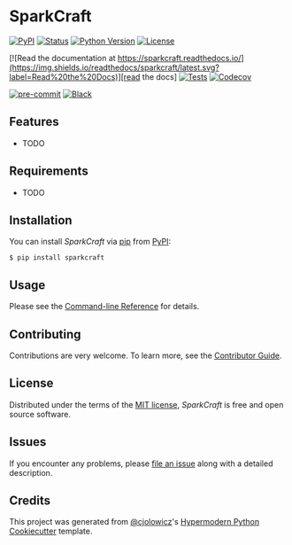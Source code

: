 # SparkCraft

[![PyPI](https://img.shields.io/pypi/v/sparkcraft.svg)][pypi_]
[![Status](https://img.shields.io/pypi/status/sparkcraft.svg)][status]
[![Python Version](https://img.shields.io/pypi/pyversions/sparkcraft)][python version]
[![License](https://img.shields.io/pypi/l/sparkcraft)][license]

[![Read the documentation at https://sparkcraft.readthedocs.io/](https://img.shields.io/readthedocs/sparkcraft/latest.svg?label=Read%20the%20Docs)][read the docs]
[![Tests](https://github.com/MichaelisTrofficus/sparkcraft/workflows/Tests/badge.svg)][tests]
[![Codecov](https://codecov.io/gh/MichaelisTrofficus/sparkcraft/branch/main/graph/badge.svg)][codecov]

[![pre-commit](https://img.shields.io/badge/pre--commit-enabled-brightgreen?logo=pre-commit&logoColor=white)][pre-commit]
[![Black](https://img.shields.io/badge/code%20style-black-000000.svg)][black]

[pypi_]: https://pypi.org/project/sparkcraft/
[status]: https://pypi.org/project/sparkcraft/
[python version]: https://pypi.org/project/sparkcraft
[read the docs]: https://sparkcraft.readthedocs.io/
[tests]: https://github.com/MichaelisTrofficus/sparkcraft/actions?workflow=Tests
[codecov]: https://app.codecov.io/gh/MichaelisTrofficus/sparkcraft
[pre-commit]: https://github.com/pre-commit/pre-commit
[black]: https://github.com/psf/black

## Features

- TODO

## Requirements

- TODO

## Installation

You can install _SparkCraft_ via [pip] from [PyPI]:

```console
$ pip install sparkcraft
```

## Usage

Please see the [Command-line Reference] for details.

## Contributing

Contributions are very welcome.
To learn more, see the [Contributor Guide].

## License

Distributed under the terms of the [MIT license][license],
_SparkCraft_ is free and open source software.

## Issues

If you encounter any problems,
please [file an issue] along with a detailed description.

## Credits

This project was generated from [@cjolowicz]'s [Hypermodern Python Cookiecutter] template.

[@cjolowicz]: https://github.com/cjolowicz
[pypi]: https://pypi.org/
[hypermodern python cookiecutter]: https://github.com/cjolowicz/cookiecutter-hypermodern-python
[file an issue]: https://github.com/MichaelisTrofficus/sparkcraft/issues
[pip]: https://pip.pypa.io/

<!-- github-only -->

[license]: https://github.com/MichaelisTrofficus/sparkcraft/blob/main/LICENSE
[contributor guide]: https://github.com/MichaelisTrofficus/sparkcraft/blob/main/CONTRIBUTING.md
[command-line reference]: https://sparkcraft.readthedocs.io/en/latest/usage.html
